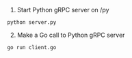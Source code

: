 1. Start Python gRPC server on /py
```
python server.py
```

2. Make a Go call to Python gRPC server
```
go run client.go
```


